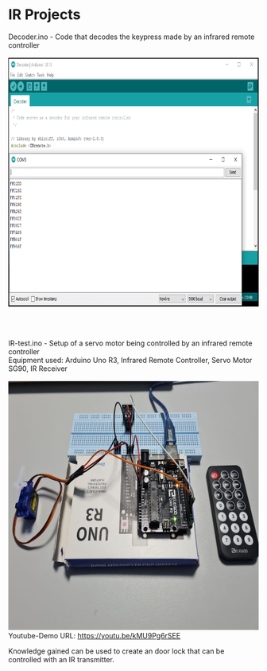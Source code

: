 # IR Projects

Decoder.ino - Code that decodes the keypress made by an infrared remote controller <br/> <br/>
<img src="https://github.com/LawZHRobin/Projects/raw/main/Arduino/Images/Decode.PNG" width="750" height="500"><br/>

<br/>
<br/>

IR-test.ino - Setup of a servo motor being controlled by an infrared remote controller <br/>
Equipment used: Arduino Uno R3, Infrared Remote Controller, Servo Motor SG90, IR Receiver <br/> <br/>
<img src="https://github.com/LawZHRobin/Projects/raw/main/Arduino/Images/IR-setup.jpg" width="750" height="500"> <br/>
Youtube-Demo URL: https://youtu.be/kMU9Pg6rSEE <br/>

Knowledge gained can be used to create an door lock that can be controlled with an IR transmitter.
